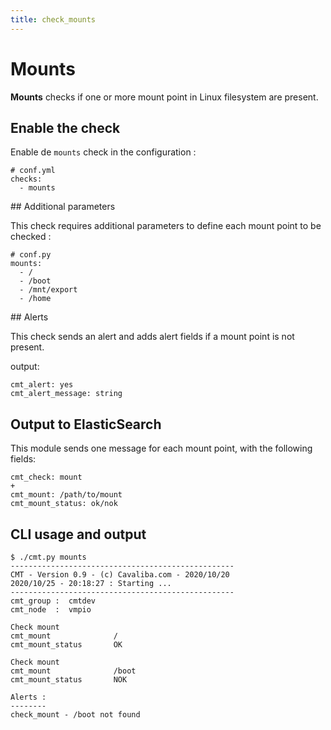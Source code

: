 ```yaml
---
title: check_mounts
---
```


# Mounts

**Mounts** checks if one or more mount point in Linux filesystem are present.

## Enable the check

Enable de `mounts` check in the configuration :

    # conf.yml
	checks:
  	  - mounts

## Additional parameters

This check requires additional parameters to define each mount point to be checked :

	# conf.py
	mounts:
	  - /
	  - /boot
	  - /mnt/export
	  - /home

## Alerts

This check sends an alert and adds alert fields if a mount point is not present.

output:

	cmt_alert: yes
	cmt_alert_message: string


## Output to ElasticSearch

This module sends one message for each mount point, with the following fields:

	cmt_check: mount
	+
	cmt_mount: /path/to/mount
	cmt_mount_status: ok/nok

## CLI usage and output

	$ ./cmt.py mounts
	--------------------------------------------------
	CMT - Version 0.9 - (c) Cavaliba.com - 2020/10/20
	2020/10/25 - 20:18:27 : Starting ...
	--------------------------------------------------
	cmt_group :  cmtdev
	cmt_node  :  vmpio

	Check mount 
	cmt_mount              /                             
	cmt_mount_status       OK                   

	Check mount 
	cmt_mount              /boot                         
	cmt_mount_status       NOK                  

	Alerts : 
	--------
	check_mount - /boot not found



